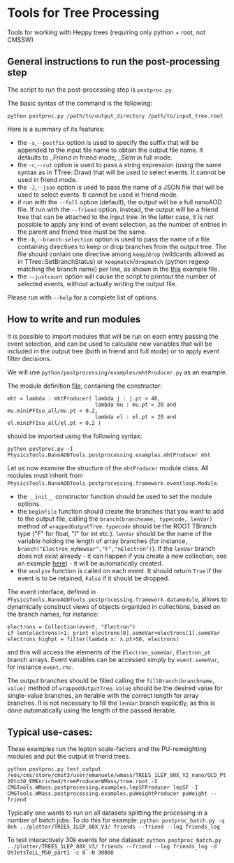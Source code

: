 # Tools for Tree Processing 
Tools for working with Heppy trees (requiring only python + root, not CMSSW)

## General instructions to run the post-processing step

The script to run the post-processing step is `postproc.py`.

The basic syntax of the command is the following:

    python postproc.py /path/to/output_directory /path/to/input_tree.root

Here is a summary of its features:
* the `-s`,`--postfix` option is used to specify the suffix that will be appended to the input file name to obtain the output file name. It defaults to *_Friend* in friend mode, *_Skim* in full mode.
* the `-c`,`--cut` option is used to pass a string expression (using the same syntax as in TTree::Draw) that will be used to select events. It cannot be used in friend mode.
* the `-J`,`--json` option is used to pass the name of a JSON file that will be used to select events. It cannot be used in friend mode.
* if run with the `--full` option (default), the output will be a full nanoAOD file. If run with the `--friend` option, instead, the output will be a friend tree that can be attached to the input tree. In the latter case, it is not possible to apply any kind of event selection, as the number of entries in the parent and friend tree must be the same.
* the `-b`,`--branch-selection` option is used to pass the name of a file containing directives to keep or drop branches from the output tree. The file should contain one directive among `keep`/`drop` (wildcards allowed as in TTree::SetBranchStatus) or `keepmatch`/`dropmatch` (python regexp matching the branch name) per line, as shown in the [this](python/postprocessing/examples/keep_and_drop.txt) example file.
* the `--justcount` option will cause the script to printout the number of selected events, without actually writing the output file.

Please run with `--help` for a complete list of options.

## How to write and run modules

It is possible to import modules that will be run on each entry passing the event selection, and can be used to calculate new variables that will be included in the output tree (both in friend and full mode) or to apply event filter decisions.

We will use `python/postprocessing/examples/mhtProducer.py` as an example.

The module definition [file](python/postprocessing/examples/mhtProducer.py), containing the constructor:

    mht = lambda : mhtProducer( lambda j : j.pt > 40, 
                                lambda mu : mu.pt > 20 and mu.miniPFIso_all/mu.pt < 0.2,
                                lambda el : el.pt > 20 and el.miniPFIso_all/el.pt < 0.2 ) 

should be imported using the following syntax:

`python postproc.py -I PhysicsTools.NanoAODTools.postprocessing.examples.mhtProducer mht`

Let us now examine the structure of the `mhtProducer` module class. All modules must inherit from `PhysicsTools.NanoAODTools.postprocessing.framework.eventloop.Module`.
* the `__init__` constructor function should be used to set the module options.
* the `beginFile` function should create the branches that you want to add to the output file, calling the `branch(branchname, typecode, lenVar)` method of `wrappedOutputTree`. `typecode` should be the ROOT TBranch type ("F" for float, "I" for int etc.). `lenVar` should be the name of the variable holding the length of array branches (for instance, `branch("Electron_myNewVar","F","nElectron")`). If the `lenVar` branch does not exist already - it can happen if you create a new collection, see an example [here](python/postprocessing/examples/collectionMerger.py)) - it will be automatically created.
* the `analyze` function is called on each event. It should return `True` if the event is to be retained, `False` if it should be dropped.

The event interface, defined in `PhysicsTools.NanoAODTools.postprocessing.framework.datamodule`, allows to dynamically construct views of objects organized in collections, based on the branch names, for instance:

    electrons = Collection(event, "Electron")
    if len(electrons)>1: print electrons[0].someVar+electrons[1].someVar
    electrons_highpt = filter(lambda x: x.pt>50, electrons)

and this will access the elements of the `Electron_someVar`, `Electron_pt` branch arrays. Event variables can be accessed simply by `event.someVar`, for instance `event.rho`.

The output branches should be filled calling the `fillBranch(branchname, value)` method of `wrappedOutputTree`. `value` should be the desired value for single-value branches, an iterable with the correct length for array branches. It is not necessary to fill the `lenVar` branch explicitly, as this is done automatically using the length of the passed iterable.

## Typical use-cases:
These examples run the lepton scale-factors and the PU-reweighting modules and put the output in friend trees.

`python postproc.py test_output /eos/cms/store/cmst3/user/emanuele/wmass/TREES_1LEP_80X_V2_nano/QCD_Pt20to30_EMEnriched/treeProducerWMass/tree.root -I CMGTools.WMass.postprocessing.examples.lepSFProducer lepSF -I CMGTools.WMass.postprocessing.examples.puWeightProducer puWeight --friend`

Typically one wants to run on all datasets splitting the processing in a number of batch jobs. To do this for example:
`python postproc_batch.py -q 8nh ../plotter/TREES_1LEP_80X_V3/ friends --friend --log friends_log`

To test interactively 30k events for one dataset:
`python postproc_batch.py ../plotter/TREES_1LEP_80X_V3/ friends --friend --log friends_log -d DYJetsToLL_M50_part1 -c 0 -N 30000`
